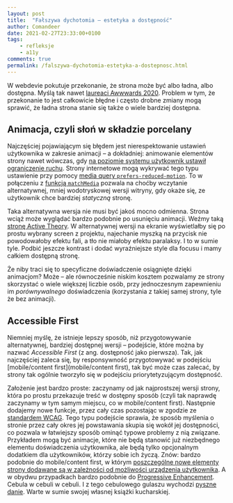 ```yaml
---
layout: post
title:  "Fałszywa dychotomia – estetyka a dostępność"
author: Comandeer
date: 2021-02-27T23:33:00+0100
tags: 
    - refleksje
    - a11y
comments: true
permalink: /falszywa-dychotomia-estetyka-a-dostepnosc.html
---
```


W webdevie pokutuje przekonanie, że strona może być albo ładna, albo dostępna. Myślą tak nawet [laureaci Awwwards 2020](https://twitter.com/ericwbailey/status/1351243179060768778). Problem w tym, że przekonanie to jest całkowicie błędne i często drobne zmiany mogą sprawić, że ładna strona stanie się także o wiele bardziej dostępna.

## Animacja, czyli słoń w składzie porcelany

Najczęściej pojawiającym się błędem jest nierespektowanie ustawień użytkownika w zakresie animacji – a dokładniej: animowanie elementów strony nawet wówczas, gdy [na poziomie systemu użytkownik ustawił ograniczenie ruchu](https://support.apple.com/pl-pl/guide/mac-help/mchlc03f57a1/mac). Strony internetowe mogą wykrywać tego typu ustawienie przy pomocy [media query `prefers-reduced-motion`](https://developer.mozilla.org/en-US/docs/Web/CSS/@media/prefers-reduced-motion). To w połączeniu z [funkcją `matchMedia`](https://developer.mozilla.org/en-US/docs/Web/API/Window/matchMedia) pozwala na choćby wczytanie alternatywnej, mniej wodotryskowej wersji witryny, gdy okaże się, ze użytkownik chce bardziej _statyczną_ stronę.

Taka alternatywna wersja nie musi być jakoś mocno odmienna. Strona wciąż może wyglądać bardzo podobnie po usunięciu animacji. Weźmy taką [stronę Active Theory](https://activetheory.net/). W alternatywnej wersji na ekranie wyświetlałby się po prostu wybrany screen z projektu, najechanie myszką na przycisk nie powodowałoby efektu fali, a tło nie miałoby efektu paralaksy. I to w sumie tyle. Podbić jeszcze kontrast i dodać wyraźniejsze style dla focusu i mamy całkiem dostępną stronę.

Że niby traci się to specyficzne doświadczenie osiągnięte dzięki animacjom? Może – ale równocześnie niskim kosztem pozwalamy ze strony skorzystać o wiele większej liczbie osób, przy jednoczesnym zapewnieniu im _porównywalnego_ doświadczenia (korzystania z takiej samej strony, tyle że bez animacji).

## Accessible First

Niemniej myślę, że istnieje lepszy sposób, niż przygotowywanie alternatywnej, bardziej dostępnej wersji – podejście, które można by nazwać <i lang="en">Accessible First</i> (z ang. dostępność jako pierwsza). Tak, jak najczęściej zaleca się, by responsywność przygotowywać w podejściu [mobile/content first](mobile/content first), tak być może czas zalecać, by strony tak ogólnie tworzyło się w podejściu priorytetyzującym dostępność.

Założenie jest bardzo proste: zaczynamy od jak najprostszej wersji strony, która po prostu przekazuje treść w dostępny sposób (czyli tak naprawdę zaczynamy w tym samym miejscu, co w mobile/content first). Następnie dodajemy nowe funkcje, przez cały czas pozostając w zgodzie ze [standardem WCAG](https://w3c.github.io/wcag/guidelines/22/). Tego typu podejście sprawia, że sposób myślenia o stronie przez cały okres jej powstawania skupia się wokół jej dostępności, co pozwala w łatwiejszy sposób ominąć typowe problemy z nią związane. Przykładem mogą być animacje, które nie będą stanowić już niezbędnego elementu doświadczenia użytkownika, ale będą tylko opcjonalnym dodatkiem dla użytkowników, którzy sobie ich życzą. Znów: bardzo podobnie do mobile/content first, w którym [poszczególne nowe elementy strony dodawane są w zależności od możliwości urządzenia użytkownika](https://www.webkrytyk.pl/2019/01/31/kurs-web-developer-od-podstaw-w-15-dni-od-samuraja-programowania/#dzien-13). A w obydwu przypadkach bardzo podobnie do [Progressive Enhancement](https://www.aaron-gustafson.com/notebook/insert-clickbait-headline-about-progressive-enhancement-here/). Cebula w cebuli w cebuli. I z tego cebulowego gulaszu wychodzi [pyszne danie](https://responsibleweb.app/). Warte w sumie swojej własnej książki kucharskiej.
